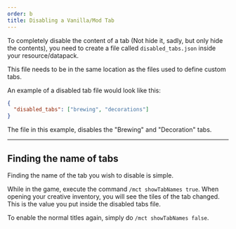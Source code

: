 ```yaml
---
order: b
title: Disabling a Vanilla/Mod Tab
---
```

To completely disable the content of a tab (Not hide it, sadly, but only hide the contents), you need to create a file called `disabled_tabs.json` inside your resource/datapack.

This file needs to be in the same location as the files used to define custom tabs.

An example of a disabled tab file would look like this:

```json
{
  "disabled_tabs": ["brewing", "decorations"]
}
```

The file in this example, disables the "Brewing" and "Decoration" tabs.

***

## Finding the name of tabs

Finding the name of the tab you wish to disable is simple.

While in the game, execute the command `/mct showTabNames true`. When opening your creative inventory, you will see the tiles of the tab changed. This is the value you put inside the disabled tabs file.

To enable the normal titles again, simply do `/mct showTabNames false`.

